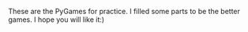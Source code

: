 These are the PyGames for practice. I filled some parts to be the better games. I hope you will like it:)
